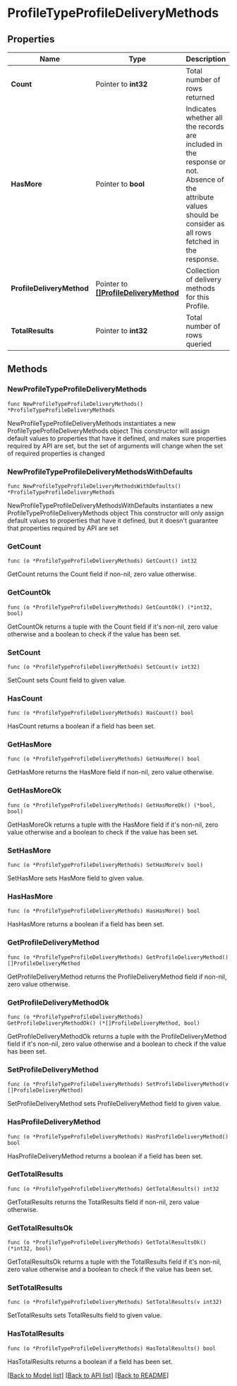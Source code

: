 # ProfileTypeProfileDeliveryMethods

## Properties

Name | Type | Description | Notes
------------ | ------------- | ------------- | -------------
**Count** | Pointer to **int32** | Total number of rows returned | [optional] 
**HasMore** | Pointer to **bool** | Indicates whether all the records are included in the response or not. Absence of the attribute values should be consider as all rows fetched in the response. | [optional] 
**ProfileDeliveryMethod** | Pointer to [**[]ProfileDeliveryMethod**](ProfileDeliveryMethod.md) | Collection of delivery methods for this Profile. | [optional] 
**TotalResults** | Pointer to **int32** | Total number of rows queried | [optional] 

## Methods

### NewProfileTypeProfileDeliveryMethods

`func NewProfileTypeProfileDeliveryMethods() *ProfileTypeProfileDeliveryMethods`

NewProfileTypeProfileDeliveryMethods instantiates a new ProfileTypeProfileDeliveryMethods object
This constructor will assign default values to properties that have it defined,
and makes sure properties required by API are set, but the set of arguments
will change when the set of required properties is changed

### NewProfileTypeProfileDeliveryMethodsWithDefaults

`func NewProfileTypeProfileDeliveryMethodsWithDefaults() *ProfileTypeProfileDeliveryMethods`

NewProfileTypeProfileDeliveryMethodsWithDefaults instantiates a new ProfileTypeProfileDeliveryMethods object
This constructor will only assign default values to properties that have it defined,
but it doesn't guarantee that properties required by API are set

### GetCount

`func (o *ProfileTypeProfileDeliveryMethods) GetCount() int32`

GetCount returns the Count field if non-nil, zero value otherwise.

### GetCountOk

`func (o *ProfileTypeProfileDeliveryMethods) GetCountOk() (*int32, bool)`

GetCountOk returns a tuple with the Count field if it's non-nil, zero value otherwise
and a boolean to check if the value has been set.

### SetCount

`func (o *ProfileTypeProfileDeliveryMethods) SetCount(v int32)`

SetCount sets Count field to given value.

### HasCount

`func (o *ProfileTypeProfileDeliveryMethods) HasCount() bool`

HasCount returns a boolean if a field has been set.

### GetHasMore

`func (o *ProfileTypeProfileDeliveryMethods) GetHasMore() bool`

GetHasMore returns the HasMore field if non-nil, zero value otherwise.

### GetHasMoreOk

`func (o *ProfileTypeProfileDeliveryMethods) GetHasMoreOk() (*bool, bool)`

GetHasMoreOk returns a tuple with the HasMore field if it's non-nil, zero value otherwise
and a boolean to check if the value has been set.

### SetHasMore

`func (o *ProfileTypeProfileDeliveryMethods) SetHasMore(v bool)`

SetHasMore sets HasMore field to given value.

### HasHasMore

`func (o *ProfileTypeProfileDeliveryMethods) HasHasMore() bool`

HasHasMore returns a boolean if a field has been set.

### GetProfileDeliveryMethod

`func (o *ProfileTypeProfileDeliveryMethods) GetProfileDeliveryMethod() []ProfileDeliveryMethod`

GetProfileDeliveryMethod returns the ProfileDeliveryMethod field if non-nil, zero value otherwise.

### GetProfileDeliveryMethodOk

`func (o *ProfileTypeProfileDeliveryMethods) GetProfileDeliveryMethodOk() (*[]ProfileDeliveryMethod, bool)`

GetProfileDeliveryMethodOk returns a tuple with the ProfileDeliveryMethod field if it's non-nil, zero value otherwise
and a boolean to check if the value has been set.

### SetProfileDeliveryMethod

`func (o *ProfileTypeProfileDeliveryMethods) SetProfileDeliveryMethod(v []ProfileDeliveryMethod)`

SetProfileDeliveryMethod sets ProfileDeliveryMethod field to given value.

### HasProfileDeliveryMethod

`func (o *ProfileTypeProfileDeliveryMethods) HasProfileDeliveryMethod() bool`

HasProfileDeliveryMethod returns a boolean if a field has been set.

### GetTotalResults

`func (o *ProfileTypeProfileDeliveryMethods) GetTotalResults() int32`

GetTotalResults returns the TotalResults field if non-nil, zero value otherwise.

### GetTotalResultsOk

`func (o *ProfileTypeProfileDeliveryMethods) GetTotalResultsOk() (*int32, bool)`

GetTotalResultsOk returns a tuple with the TotalResults field if it's non-nil, zero value otherwise
and a boolean to check if the value has been set.

### SetTotalResults

`func (o *ProfileTypeProfileDeliveryMethods) SetTotalResults(v int32)`

SetTotalResults sets TotalResults field to given value.

### HasTotalResults

`func (o *ProfileTypeProfileDeliveryMethods) HasTotalResults() bool`

HasTotalResults returns a boolean if a field has been set.


[[Back to Model list]](../README.md#documentation-for-models) [[Back to API list]](../README.md#documentation-for-api-endpoints) [[Back to README]](../README.md)


